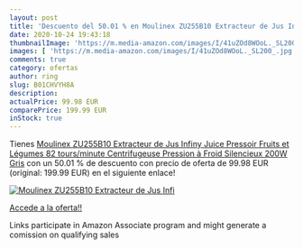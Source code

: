 ```yaml
---
layout: post
title: 'Descuento del 50.01 % en Moulinex ZU255B10 Extracteur de Jus Infi'
date: 2020-10-24 19:43:18
thumbnailImage: 'https://m.media-amazon.com/images/I/41uZOd8WOoL._SL200_.jpg'
images: [ 'https://m.media-amazon.com/images/I/41uZOd8WOoL._SL200_.jpg' ]
comments: true
category: ofertas
author: ring
slug: B01CHVYH8A
description:
actualPrice: 99.98 EUR
comparePrice: 199.99 EUR
inStock: true
---
```


Tienes [Moulinex ZU255B10 Extracteur de Jus Infiny Juice Pressoir Fruits et Légumes 82 tours/minute Centrifugeuse Pression à Froid Silencieux 200W Gris](https://www.amazon.fr/dp/B01CHVYH8A/?tag=tolees0d-21) con un 50.01 % de descuento con precio de oferta de 99.98 EUR (original: 199.99 EUR) en el siguiente enlace!

[![Moulinex ZU255B10 Extracteur de Jus Infi](https://m.media-amazon.com/images/I/41uZOd8WOoL._SL200_.jpg)](https://www.amazon.fr/dp/B01CHVYH8A/?tag=tolees0d-21)

[Accede a la oferta!!](https://www.amazon.fr/dp/B01CHVYH8A/?tag=tolees0d-21)

Links participate in Amazon Associate program and might generate a comission on qualifying sales


